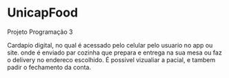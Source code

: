 # UnicapFood


Projeto Programação 3


Cardapio digital, no qual é acessado pelo celular pelo usuario no app ou site. onde é enviado par cozinha que prepara e entrega na sua mesa ou faz o delivery
no endereco escolhido. É possivel vizualiar a pacial, e tambem padir o fechamento da conta.
